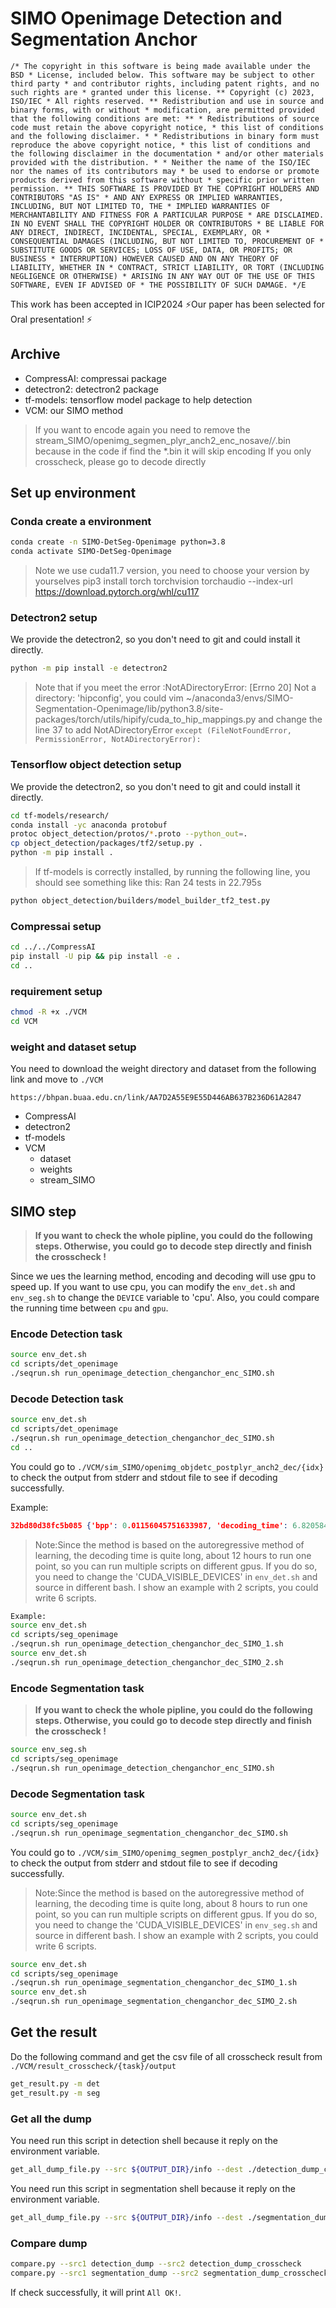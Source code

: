 # SIMO Openimage Detection and Segmentation Anchor

`/* The copyright in this software is being made available under the BSD * License, included below. This software may be subject to other third party * and contributor rights, including patent rights, and no such rights are * granted under this license. ** Copyright (c) 2023, ISO/IEC * All rights reserved. ** Redistribution and use in source and binary forms, with or without * modification, are permitted provided that the following conditions are met: ** * Redistributions of source code must retain the above copyright notice, * this list of conditions and the following disclaimer. * * Redistributions in binary form must reproduce the above copyright notice, * this list of conditions and the following disclaimer in the documentation * and/or other materials provided with the distribution. * * Neither the name of the ISO/IEC nor the names of its contributors may * be used to endorse or promote products derived from this software without * specific prior written permission. ** THIS SOFTWARE IS PROVIDED BY THE COPYRIGHT HOLDERS AND CONTRIBUTORS "AS IS" * AND ANY EXPRESS OR IMPLIED WARRANTIES, INCLUDING, BUT NOT LIMITED TO, THE * IMPLIED WARRANTIES OF MERCHANTABILITY AND FITNESS FOR A PARTICULAR PURPOSE * ARE DISCLAIMED. IN NO EVENT SHALL THE COPYRIGHT HOLDER OR CONTRIBUTORS * BE LIABLE FOR ANY DIRECT, INDIRECT, INCIDENTAL, SPECIAL, EXEMPLARY, OR * CONSEQUENTIAL DAMAGES (INCLUDING, BUT NOT LIMITED TO, PROCUREMENT OF * SUBSTITUTE GOODS OR SERVICES; LOSS OF USE, DATA, OR PROFITS; OR BUSINESS * INTERRUPTION) HOWEVER CAUSED AND ON ANY THEORY OF LIABILITY, WHETHER IN * CONTRACT, STRICT LIABILITY, OR TORT (INCLUDING NEGLIGENCE OR OTHERWISE) * ARISING IN ANY WAY OUT OF THE USE OF THIS SOFTWARE, EVEN IF ADVISED OF * THE POSSIBILITY OF SUCH DAMAGE. */E`

This work has been accepted in ICIP2024
⚡Our paper has been selected for Oral presentation! ⚡

## Archive

- CompressAI: compressai package
- detectron2: detectron2 package
- tf-models: tensorflow model package to help detection
- VCM: our SIMO method

>If you want to encode again you need to remove the stream_SIMO/openimg_segmen_plyr_anch2_enc_nosave/*/*.bin because in the code if find the *.bin it will skip encoding
>If you only crosscheck, please go to decode directly

## Set up environment

### Conda create a environment

```bash
conda create -n SIMO-DetSeg-Openimage python=3.8
conda activate SIMO-DetSeg-Openimage
```

> Note we use cuda11.7 version, you need to choose your version by yourselves
pip3 install torch torchvision torchaudio --index-url https://download.pytorch.org/whl/cu117

### Detectron2 setup

We provide the detectron2, so you don't need to git and could install it directly.

```bash
python -m pip install -e detectron2
```

> Note that if you meet the error :NotADirectoryError: [Errno 20] Not a directory: 'hipconfig', you could
vim ~/anaconda3/envs/SIMO-Segmentation-Openimage/lib/python3.8/site-packages/torch/utils/hipify/cuda_to_hip_mappings.py and change the line 37 to add NotADirectoryError
`except (FileNotFoundError, PermissionError, NotADirectoryError):`

### Tensorflow object detection setup

We provide the detectron2, so you don't need to git and could install it directly.

```bash
cd tf-models/research/
conda install -yc anaconda protobuf
protoc object_detection/protos/*.proto --python_out=.
cp object_detection/packages/tf2/setup.py .
python -m pip install .
```

>If tf-models is correctly installed, by running the following line, you should see something like this:
>Ran 24 tests in 22.795s

```bash
python object_detection/builders/model_builder_tf2_test.py
```

### Compressai setup

```bash
cd ../../CompressAI
pip install -U pip && pip install -e .
cd ..
```

### requirement setup

```bash
chmod -R +x ./VCM
cd VCM
```

### weight and dataset setup

You need to download the weight directory and dataset from the following link and move to `./VCM`

`https://bhpan.buaa.edu.cn/link/AA7D2A55E9E55D446AB637B236D61A2847`

- CompressAI
- detectron2
- tf-models
- VCM
  - dataset
  - weights
  - stream_SIMO

## SIMO step

>**If you want to check the whole pipline, you could do the following steps. Otherwise, you could go to decode step directly and finish the crosscheck !**

Since we ues the learning method, encoding and decoding will use gpu to speed up. If you want to use cpu, you can modify the `env_det.sh` and `env_seg.sh` to change the `DEVICE` variable to 'cpu'. Also, you could compare the running time between `cpu` and `gpu`.

### Encode Detection task

```bash
source env_det.sh
cd scripts/det_openimage
./seqrun.sh run_openimage_detection_chenganchor_enc_SIMO.sh
```

### Decode Detection task

```bash
source env_det.sh
cd scripts/det_openimage
./seqrun.sh run_openimage_detection_chenganchor_dec_SIMO.sh
cd ..
```

You could go to `./VCM/sim_SIMO/openimg_objdetc_postplyr_anch2_dec/{idx}` to check the output from stderr and stdout file to see if decoding successfully.

Example:

```json
32bd80d38fc5b085 {'bpp': 0.01156045751633987, 'decoding_time': 6.820584774017334, 'precise_bpp': 0.011683006535947713, 'conv_part2_time': 0.9632875919342041}
```

>Note:Since the method is based on the autoregressive method of learning, the decoding time is quite long, about 12 hours to run one point, so you can run multiple scripts on different gpus. If you do so, you need to change the 'CUDA_VISIBLE_DEVICES' in `env_det.sh` and source in different bash. I show an example with 2 scripts, you could write 6 scripts.

```bash
Example:
source env_det.sh
cd scripts/seg_openimage
./seqrun.sh run_openimage_detection_chenganchor_dec_SIMO_1.sh
source env_det.sh
./seqrun.sh run_openimage_detection_chenganchor_dec_SIMO_2.sh
```

### Encode Segmentation task

>**If you want to check the whole pipline, you could do the following steps. Otherwise, you could go to decode step directly and finish the crosscheck !**

```bash
source env_seg.sh
cd scripts/seg_openimage
./seqrun.sh run_openimage_detection_chenganchor_enc_SIMO.sh
```

### Decode Segmentation task

```bash
source env_det.sh
cd scripts/seg_openimage
./seqrun.sh run_openimage_segmentation_chenganchor_dec_SIMO.sh
```

You could go to `./VCM/sim_SIMO/openimg_segmen_postplyr_anch2_dec/{idx}` to check the output from stderr and stdout file to see if decoding successfully.

>Note:Since the method is based on the autoregressive method of learning, the decoding time is quite long, about 8 hours to run one point, so you can run multiple scripts on different gpus. If you do so, you need to change the 'CUDA_VISIBLE_DEVICES' in `env_seg.sh` and source in different bash. I show an example with 2 scripts, you could write 6 scripts.

```bash
source env_det.sh
cd scripts/seg_openimage
./seqrun.sh run_openimage_segmentation_chenganchor_dec_SIMO_1.sh
source env_det.sh
./seqrun.sh run_openimage_segmentation_chenganchor_dec_SIMO_2.sh
```

## Get the result

Do the following command and get the csv file of all crosscheck result from `./VCM/result_crosscheck/{task}/output`

```bash
get_result.py -m det
get_result.py -m seg
```

### Get all the dump

You need run this script in detection shell because it reply on the environment variable.

```bash
get_all_dump_file.py --src ${OUTPUT_DIR}/info --dest ./detection_dump_crosscheck
```

You need run this script in segmentation shell because it reply on the environment variable.

```bash
get_all_dump_file.py --src ${OUTPUT_DIR}/info --dest ./segmentation_dump_crosscheck
```

### Compare dump

```bash
compare.py --src1 detection_dump --src2 detection_dump_crosscheck
compare.py --src1 segmentation_dump --src2 segmentation_dump_crosscheck
```

If check successfully, it will print `All OK!`.

